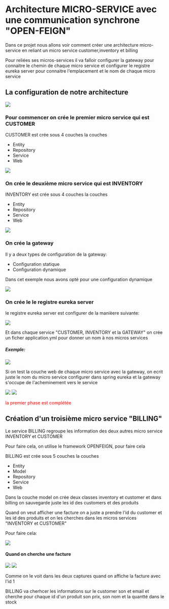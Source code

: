 <h1>Architecture MICRO-SERVICE avec une communication synchrone "OPEN-FEIGN"</h1>
<p>Dans ce projet nous allons voir comment créer une architecture micro-service en reliant un micro service customer,inventory et billing</p>
<p>Pour reliées ses micros-services il va falloir configurer la gateway pour connaitre le chemin de chaque micro service et configurer le registre eureka server pour connaitre l'emplacement et le nom de chaque micro service</p>
<h2>La configuration de notre architecture</h2>
<img src="img/Capture.PNG">
<h3>Pour commencer on crée le premier micro service qui est CUSTOMER</h3>
<p>CUSTOMER est crée sous 4 couches la couches <ul><li>Entity</li><li>Repository</li><li>Service</li><li>Web</li></ul></p>
<img src="img/couche.PNG">
<h3>On crée le deuxième micro service qui est INVENTORY</h3>
<p>INVENTORY est crée sous 4 couches la couches <ul><li>Entity</li><li>Repository</li><li>Service</li><li>Web</li></ul></p>
<img src="img/couche.PNG">
<h3>On crée la gateway</h3>
<p>Il y a deux types de configuration de la gateway: <ul><li>Configuration statique</li><li>Configuration dynamique</li></ul></p>
<p>Dans cet exemple nous avons opté pour une configuration dynamique</p>
<img src="img/GATEWAY.PNG">
<h3>On crée le le registre eureka server</h3>
<p>le registre eureka server est configurer de la manièere suivante:</p>
<img src="img/EUREKA.png">
<p>Et dans chaque service "CUSTOMER, INVENTORY et la GATEWAY" on crée un ficher application.yml pour donner un nom à nos micros services</p>
<h5>Exemple:</h5>
<img src="img/ERUEKASERVER.png">
<p>Si on test la couche web de chaque micro service avec la gateway, on ecrit juste le nom du micro service configurer dans spring eureka et la gateway s'occupe de l'acheminement vers le service</p>
<img src="img/CUSTOMERGATEWAY.png">
<img src="img/INVENTORYGATEWAY.png">

<p style="color: red">la premier phase est complétée</p>
<h2>Création d'un troisième micro service "BILLING"</h2>
<p>Le service BILLING regroupe les information des deux autres micro service INVENTORY et CUSTOMER</p>
<p>Pour faire cela, on utilise le framework OPENFEIGN, pour faire cela </p>
<p>BILLING est crée sous 5 couches la couches <ul><li>Entity</li><li>Model</li><li>Repository</li><li>Service</li><li>Web</li></ul></p>
<p>Dans la couche model on crée deux classes inventory et customer et dans billing on sauvegarde juste les id des customers et des produits</p>
<p>Quand on veut afficher une facture on a juste a prendre l'id du customer et les id des produits et on les cherches dans les micros services "INVENTORY et CUSTOMER"</p>
<p>Pour faire cela: </p>
<img src="img/openfeign.png">
<h4>Quand on cherche une facture</h4>
<img src="img/billinggate1.png">
<img src="img/billinggate2.png">
<p>Comme on le voit dans les deux captures quand on affiche la facture avec l'id 1</p>
<p>BILLING va cherhcer les informations sur le customer son et email et cherche pour chaque id d'un produit son prix, son nom et la quantté dans le stock</p>